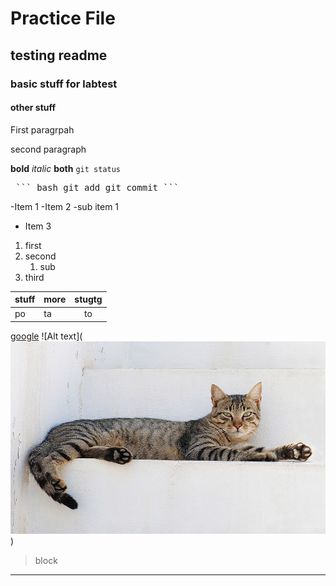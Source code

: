# Practice File
## testing readme
### basic stuff for labtest
#### other stuff
First paragrpah

second paragraph

**bold**
*italic*
**both**
`git status`
<pre> ``` bash git add git commit ``` </pre>
-Item 1
-Item 2
    -sub item 1
* Item 3
1. first
2. second
    1. sub
3. third

|stuff|more|stugtg|
|-----|:---|:----:|
|po   |ta  |to    |

[google](https://www.google.co.uk/)
![Alt text](![alt text](image.png))
> block
---